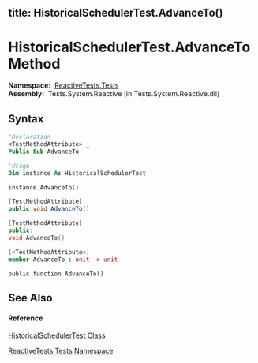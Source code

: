 title: HistoricalSchedulerTest.AdvanceTo()
---
# HistoricalSchedulerTest.AdvanceTo Method

**Namespace:**  [ReactiveTests.Tests](ReactiveTests.Tests/ReactiveTests.Tests)  
**Assembly:**  Tests.System.Reactive (in Tests.System.Reactive.dll)

## Syntax

```vb
'Declaration
<TestMethodAttribute> _
Public Sub AdvanceTo
```

```vb
'Usage
Dim instance As HistoricalSchedulerTest

instance.AdvanceTo()
```

```csharp
[TestMethodAttribute]
public void AdvanceTo()
```

```c++
[TestMethodAttribute]
public:
void AdvanceTo()
```

```fsharp
[<TestMethodAttribute>]
member AdvanceTo : unit -> unit 
```

```jscript
public function AdvanceTo()
```

## See Also

#### Reference

[HistoricalSchedulerTest Class](HistoricalSchedulerTest/HistoricalSchedulerTest)

[ReactiveTests.Tests Namespace](ReactiveTests.Tests/ReactiveTests.Tests)




